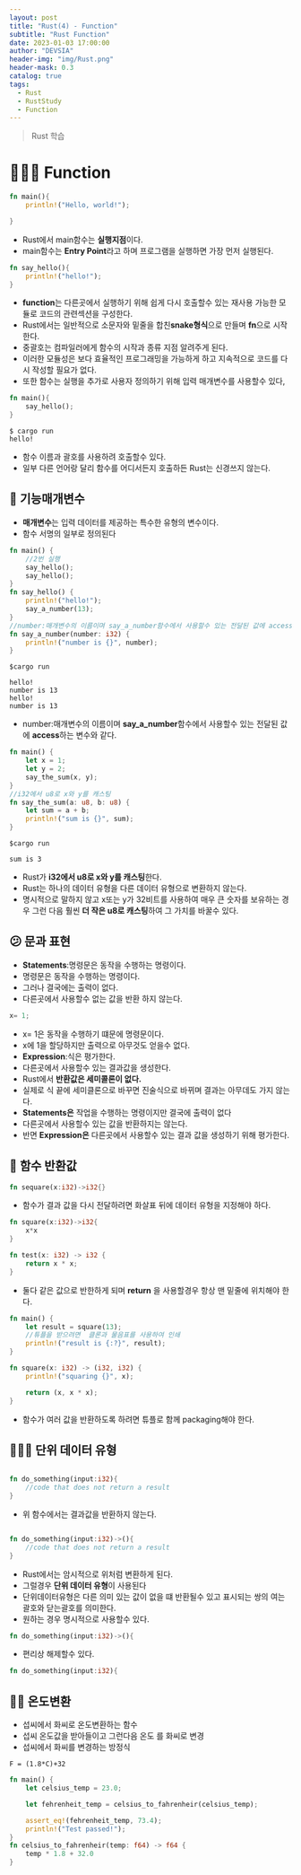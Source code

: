 ```yaml
---
layout: post
title: "Rust(4) - Function"
subtitle: "Rust Function"
date: 2023-01-03 17:00:00
author: "DEVSIA"
header-img: "img/Rust.png"
header-mask: 0.3
catalog: true
tags:
  - Rust
  - RustStudy
  - Function
---
```


> Rust 학습

# 👩🏻‍💻 Function

```rs
fn main(){
    println!("Hello, world!");

}
```

- Rust에서 main함수는 **실행지점**이다.
- main함수는 **Entry Point**라고 하며 프로그램을 실행하면 가장 먼저 실행된다.

```rs
fn say_hello(){
    println!("hello!");
}
```

- **function**는 다른곳에서 실행하기 위해 쉽게 다시 호출할수 있는 재사용 가능한 모듈로 코드의 관련섹션을 구성한다.
- Rust에서는 일반적으로 소문자와 밑줄을 합친**snake형식**으로 만들며 **fn**으로 시작한다.
- 중괄호는 컴파일러에게 함수의 시작과 종류 지점 알려주게 된다.
- 이러한 모듈성은 보다 효율적인 프로그래밍을 가능하게 하고 지속적으로 코드를 다시 작성할 필요가 없다.
- 또한 함수는 실행을 추가로 사용자 정의하기 위해 입력 매개변수를 사용할수 있다,

```rs
fn main(){
    say_hello();
}
```

```
$ cargo run
hello!
```

- 함수 이름과 괄호를 사용하려 호출할수 있다.
- 일부 다른 언어랑 달리 함수를 어디서든지 호출하든 Rust는 신경쓰지 않는다.

## 🤨 기능매개변수

- **매개변수**는 입력 데이터를 제공하는 특수한 유형의 변수이다.
- 함수 서명의 일부로 정의된다

```rs
fn main() {
    //2번 실행
    say_hello();
    say_hello();
}
fn say_hello() {
    println!("hello!");
    say_a_number(13);
}
//number:매개변수의 이름이며 say_a_number함수에서 사용할수 있는 전달된 값에 access하는 변수와 같다.
fn say_a_number(number: i32) {
    println!("number is {}", number);
}

```

```
$cargo run

hello!
number is 13
hello!
number is 13
```

- number:매개변수의 이름이며 **say_a_number**함수에서 사용할수 있는 전달된 값에 **access**하는 변수와 같다.

```rs
fn main() {
    let x = 1;
    let y = 2;
    say_the_sum(x, y);
}
//i32에서 u8로 x와 y를 캐스팅
fn say_the_sum(a: u8, b: u8) {
    let sum = a + b;
    println!("sum is {}", sum);
}

```

```
$cargo run

sum is 3
```

- Rust가 **i32에서 u8로 x와 y를 캐스팅**한다.
- Rust는 하나의 데이터 유형을 다른 데이터 유형으로 변환하지 않는다.
- 명시적으로 말하지 않고 x또는 y가 32비트를 사용하여 매우 큰 숫자를 보유하는 경우 그런 다음 훨씬 **더 작은 u8로 캐스팅**하여 그 가치를 바꿀수 있다.

## 😕 문과 표현

- **Statements**:명령문은 동작을 수행하는 명령이다.
- 명령문은 동작을 수행하는 명령이다.
- 그러나 결국에는 출력이 없다.
- 다른곳에서 사용할수 없는 값을 반환 하지 않는다.

```rs
x= 1;
```

- x= 1은 동작을 수행하기 떄문에 명령문이다.
- x에 1을 할당하지만 출력으로 아무것도 얻을수 없다.
- **Expression**:식은 평가한다.
- 다른곳에서 사용할수 있는 결과값을 생성한다.
- Rust에서 **반환값은 세미콜론이 없다.**
- 실제로 식 끝에 세미클론으로 바꾸면 진술식으로 바뀌며 결과는 아무데도 가지 않는다.
- **Statements은** 작업을 수행하는 명령이지만 결국에 출력이 없다
- 다른곳에서 사용할수 있는 값을 반환하지는 않는다.
- 반면 **Expression은** 다른곳에서 사용할수 있는 결과 값을 생성하기 위해 평가한다.

## 🟰 함수 반환값

```rs
fn sequare(x:i32)->i32{}
```

- 함수가 결과 값을 다시 전달하려면 화살표 뒤에 데이터 유형을 지정해야 하다.

```rs
fn square(x:i32)->i32{
    x*x
}
```

```rs
fn test(x: i32) -> i32 {
    return x * x;
}
```

- 둘다 같은 값으로 반한하게 되며 **return** 을 사용할경우 항상 맨 밑줄에 위치해야 한다.

```rs
fn main() {
    let result = square(13);
    //튜플을 받으려면  클론과 물음표를 사용하여 인쇄
    println!("result is {:?}", result);
}

fn square(x: i32) -> (i32, i32) {
    println!("squaring {}", x);

    return (x, x * x);
}

```

- 함수가 여러 값을 반환하도록 하려면 튜플로 함께 packaging해야 한다.

## 👩🏻‍💻 단위 데이터 유형

```rs

fn do_something(input:i32){
    //code that does not return a result
}
```

- 위 함수에서는 결과값을 반환하지 않는다.

```rs

fn do_something(input:i32)->(){
    //code that does not return a result
}
```

- Rust에서는 암시적으로 위처럼 변환하게 된다.
- 그럴경우 **단위 데이터 유형**이 사용된다
- 단위데이터유형은 다른 의미 있는 값이 없을 떄 반환될수 있고 표시되는 쌍의 여는 괄호와 닫는괄호를 의미한다.
- 원하는 경우 명시적으로 사용할수 있다.

```rs
fn do_something(input:i32)->(){
```

- 편리상 해제할수 있다.

```rs
fn do_something(input:i32){
```

## 👩‍🎓 온도변환

- 섭씨에서 화씨로 온도변환하는 함수
- 섭씨 온도값을 받아들이고 그런다음 온도 를 화씨로 변경
- 섭씨에서 화씨를 변경하는 방정식

```
F = (1.8*C)+32
```

```rs
fn main() {
    let celsius_temp = 23.0;

    let fehrenheit_temp = celsius_to_fahrenheir(celsius_temp);

    assert_eq!(fehrenheit_temp, 73.4);
    println!("Test passed!");
}
fn celsius_to_fahrenheir(temp: f64) -> f64 {
    temp * 1.8 + 32.0
}


```
